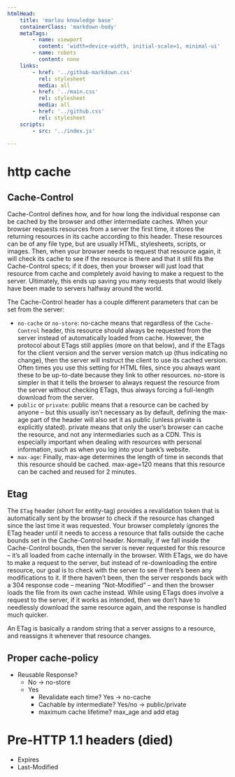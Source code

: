 ```yaml
---
htmlHead:
    title: 'marlou knowledge base' 
    containerClass: 'markdown-body'
    metaTags:
        - name: viewport
          content: 'width=device-width, initial-scale=1, minimal-ui'
        - name: robots
          content: none
    links:
        - href: '../github-markdown.css'
          rel: stylesheet
          media: all
        - href: '../main.css'
          rel: stylesheet
          media: all
        - href: '../github.css'
          rel: stylesheet
    scripts:
        - src: '../index.js'

---
```


# http cache

## Cache-Control

Cache-Control defines how, and for how long the individual response can be cached by the browser and other intermediate caches.
When your browser requests resources from a server the first time, it stores the returning resources in its cache according to
this header.
These resources can be of any file type, but are usually HTML, stylesheets, scripts, or images. Then, when your
browser needs to request that resource again, it will check its cache to see if the resource is there and that it still fits
the Cache-Control specs; if it does, then your browser will just load that resource from cache and completely avoid having to
make a request to the server. Ultimately, this ends up saving you many requests that would likely have been made to servers
halfway around the world.

The Cache-Control header has a couple different parameters that can be set from the server:

- `no-cache` or `no-store`: no-cache means that regardless of the `Cache-Control` header, this resource should always be requested from the server instead of automatically loaded from cache. However, the protocol about ETags still applies (more on that below), and if the ETags for the client version and the server version match up (thus indicating no change), then the server will instruct the client to use its cached version. Often times you use this setting for HTML files, since you always want these to be up-to-date because they link to other resources. no-store is simpler in that it tells the browser to always request the resource from the server without checking ETags, thus always forcing a full-length download from the server.
- `public` or `private`: public means that a resource can be cached by anyone – but this usually isn’t necessary as by default, defining the max-age part of the header will also set it as public (unless private is explicitly stated). private means that only the user’s browser can cache the resource, and not any intermediaries such as a CDN. This is especially important when dealing with resources with personal information, such as when you log into your bank’s website.
- `max-age`: Finally, max-age determines the length of time in seconds that this resource should be cached. max-age=120 means that this resource can be cached and reused for 2 minutes.

## Etag

The `ETag` header (short for entity-tag) provides a revalidation token that is automatically sent by the browser to check if
the resource has changed since the last time it was requested.
Your browser completely ignores the ETag header until it needs to access a resource that falls outside the cache bounds set
in the Cache-Control header. Normally, if we fall inside the Cache-Control bounds, then the server is never requested for
this resource – it’s all loaded from cache internally in the browser. With ETags, we do have to make a request to the server,
but instead of re-downloading the entire resource, our goal is to check with the server to see if there’s been any
modifications to it. If there haven’t been, then the server responds back with a 304 response code – meaning “Not-Modified” –
and then the browser loads the file from its own cache instead. While using ETags does involve a request to the server,
if it works as intended, then we don’t have to needlessly download the same resource again, and the response is handled much
quicker.

An ETag is basically a random string that a server assigns to a resource, and reassigns it whenever that resource changes.

## Proper cache-policy

- Reusable Response?
  - No -> no-store
  - Yes
    - Revalidate each time? Yes -> no-cache
    - Cachable by intermediate? Yes/no -> public/private
    - maximum cache lifetime? max_age and add etag

# Pre-HTTP 1.1 headers (died)

- Expires
- Last-Modified
